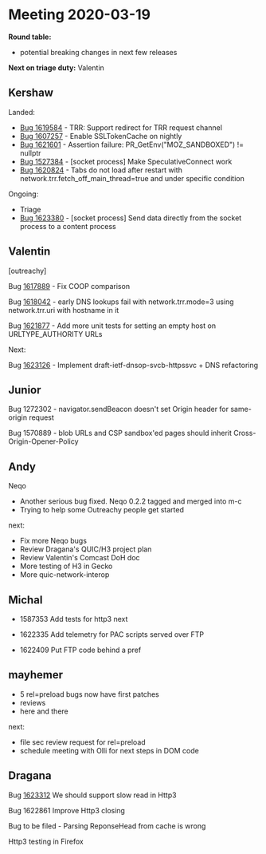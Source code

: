 # Meeting 2020-03-19
**Round table:**
* potential breaking changes in next few releases

**Next on triage duty:**
Valentin
## Kershaw

Landed:

- [Bug 1619584](https://bugzilla.mozilla.org/show_bug.cgi?id=1619584) - TRR: Support redirect for TRR request channel
- [Bug 1607257](https://bugzilla.mozilla.org/show_bug.cgi?id=1607257) - Enable SSLTokenCache on nightly
- [Bug 1621601](https://bugzilla.mozilla.org/show_bug.cgi?id=1621601) - Assertion failure: PR_GetEnv("MOZ_SANDBOXED") != nullptr
- [Bug 1527384](https://bugzilla.mozilla.org/show_bug.cgi?id=1527384) - [socket process] Make SpeculativeConnect work
- [Bug 1620824](https://bugzilla.mozilla.org/show_bug.cgi?id=1620824) - Tabs do not load after restart with network.trr.fetch_off_main_thread=true and under specific condition

Ongoing:

- Triage
- [Bug 1623380](https://bugzilla.mozilla.org/show_bug.cgi?id=1623380) - [socket process] Send data directly from the socket process to a content process

## Valentin

[outreachy]

Bug [1617889](https://bugzil.la/1617889) - Fix COOP comparison

Bug [1618042](https://bugzil.la/1618042) - early DNS lookups fail with network.trr.mode=3 using network.trr.uri with hostname in it

Bug [1621877](https://bugzil.la/1621877) - Add more unit tests for setting an empty host on URLTYPE_AUTHORITY URLs

Next:

Bug [1623126](https://bugzil.la/1623126) - Implement draft-ietf-dnsop-svcb-httpssvc + DNS refactoring

## Junior

Bug 1272302 - navigator.sendBeacon doesn't set Origin header for same-origin request

Bug 1570889 - blob URLs and CSP sandbox'ed pages should inherit Cross-Origin-Opener-Policy

## Andy

Neqo

* Another serious bug fixed. Neqo 0.2.2 tagged and merged into m-c
* Trying to help some Outreachy people get started

next:

* Fix more Neqo bugs
*    Review Dragana's QUIC/H3 project plan
* Review Valentin's Comcast DoH doc
* More testing of H3 in Gecko
*    More quic-network-interop

## Michal

- 1587353 Add tests for http3
next

- 1622335 Add telemetry for PAC scripts served over FTP
- 1622409 Put FTP code behind a pref

## mayhemer

- 5 rel=preload bugs now have first patches
- reviews
- here and there

next:

- file sec review request for rel=preload
- schedule meeting with Olli for next steps in DOM code

## Dragana

Bug [1623312](https://bugzilla.mozilla.org/show_bug.cgi?id=1623312) We should support slow read in Http3

Bug 1622861 Improve Http3 closing

Bug to be filed - Parsing ReponseHead from cache is wrong 

Http3 testing in Firefox

